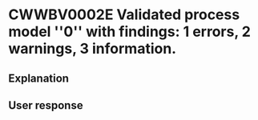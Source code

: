 # CWWBV0002E Validated process model ''0'' with findings: 1 errors, 2 warnings, 3 information.

## Explanation

## User response